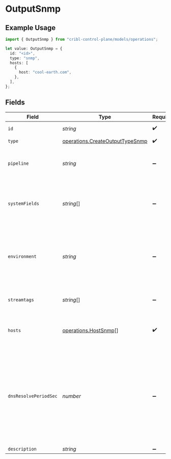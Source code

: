 # OutputSnmp

## Example Usage

```typescript
import { OutputSnmp } from "cribl-control-plane/models/operations";

let value: OutputSnmp = {
  id: "<id>",
  type: "snmp",
  hosts: [
    {
      host: "cool-earth.com",
    },
  ],
};
```

## Fields

| Field                                                                                                                                                                     | Type                                                                                                                                                                      | Required                                                                                                                                                                  | Description                                                                                                                                                               |
| ------------------------------------------------------------------------------------------------------------------------------------------------------------------------- | ------------------------------------------------------------------------------------------------------------------------------------------------------------------------- | ------------------------------------------------------------------------------------------------------------------------------------------------------------------------- | ------------------------------------------------------------------------------------------------------------------------------------------------------------------------- |
| `id`                                                                                                                                                                      | *string*                                                                                                                                                                  | :heavy_check_mark:                                                                                                                                                        | Unique ID for this output                                                                                                                                                 |
| `type`                                                                                                                                                                    | [operations.CreateOutputTypeSnmp](../../models/operations/createoutputtypesnmp.md)                                                                                        | :heavy_check_mark:                                                                                                                                                        | N/A                                                                                                                                                                       |
| `pipeline`                                                                                                                                                                | *string*                                                                                                                                                                  | :heavy_minus_sign:                                                                                                                                                        | Pipeline to process data before sending out to this output                                                                                                                |
| `systemFields`                                                                                                                                                            | *string*[]                                                                                                                                                                | :heavy_minus_sign:                                                                                                                                                        | Fields to automatically add to events, such as cribl_pipe. Supports wildcards.                                                                                            |
| `environment`                                                                                                                                                             | *string*                                                                                                                                                                  | :heavy_minus_sign:                                                                                                                                                        | Optionally, enable this config only on a specified Git branch. If empty, will be enabled everywhere.                                                                      |
| `streamtags`                                                                                                                                                              | *string*[]                                                                                                                                                                | :heavy_minus_sign:                                                                                                                                                        | Tags for filtering and grouping in @{product}                                                                                                                             |
| `hosts`                                                                                                                                                                   | [operations.HostSnmp](../../models/operations/hostsnmp.md)[]                                                                                                              | :heavy_check_mark:                                                                                                                                                        | One or more SNMP destinations to forward traps to                                                                                                                         |
| `dnsResolvePeriodSec`                                                                                                                                                     | *number*                                                                                                                                                                  | :heavy_minus_sign:                                                                                                                                                        | How often to resolve the destination hostname to an IP address. Ignored if all destinations are IP addresses. A value of 0 means every trap sent will incur a DNS lookup. |
| `description`                                                                                                                                                             | *string*                                                                                                                                                                  | :heavy_minus_sign:                                                                                                                                                        | N/A                                                                                                                                                                       |